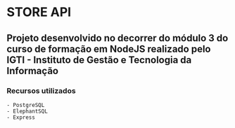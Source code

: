 # STORE API

## Projeto desenvolvido no decorrer do módulo 3 do curso de formação em NodeJS realizado pelo IGTI - Instituto de Gestão e Tecnologia da Informação

### Recursos utilizados
    - PostgreSQL
    - ElephantSQL
    - Express